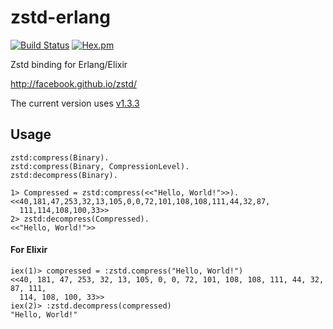 zstd-erlang
=====

[![Build Status](https://travis-ci.org/mururu/zstd-erlang.svg?branch=master)](https://travis-ci.org/mururu/zstd-erlang)
[![Hex.pm](https://img.shields.io/hexpm/v/zstd.svg)](https://hex.pm/packages/zstd)

Zstd binding for Erlang/Elixir

http://facebook.github.io/zstd/

The current version uses [v1.3.3](https://github.com/facebook/zstd/releases/tag/v1.3.3)

Usage
-----

```
zstd:compress(Binary).
zstd:compress(Binary, CompressionLevel).
zstd:decompress(Binary).
```

```
1> Compressed = zstd:compress(<<"Hello, World!">>).
<<40,181,47,253,32,13,105,0,0,72,101,108,108,111,44,32,87,
  111,114,108,100,33>>
2> zstd:decompress(Compressed).
<<"Hello, World!">>
```

#### For Elixir

```
iex(1)> compressed = :zstd.compress("Hello, World!")
<<40, 181, 47, 253, 32, 13, 105, 0, 0, 72, 101, 108, 108, 111, 44, 32, 87, 111,
  114, 108, 100, 33>>
iex(2)> :zstd.decompress(compressed)
"Hello, World!"
```
